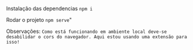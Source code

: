Instalação das dependencias
 `npm i`

 Rodar o projeto
 `npm serve`"

 Observações:
 `Como está funcionando em ambiente local deve-se desabilidar o cors do navegador. Aqui estou usando uma extensão para isso!`